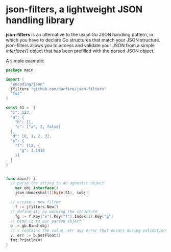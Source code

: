 # json-filters, a lightweight JSON handling library

**json-filters** is an alternative to the usual Go JSON handling pattern, in which you have to declare Go structures that match your JSON structure. json-filters allows you to access and validate your JSON from a simple *interface{}* object that has been prefilled with the parsed JSON object.


A simple example:
```go
package main

import (
  "encoding/json"
  jfilters "github.com/darfire/json-filters"
  "fmt"
)

const S1 = `{
  "z": 123,
  "a": {
    "b": 11,
    "c": ["a", 2, false]
  },
  "d": [0, 1, 2, 3],
  "e": {
    "f": [12, {
      "g": 3.1415
    }]
  }
}`


func main() {
  // parse the string to an agnostic object
	var obj interface{}
	json.Unmarshal([]byte(S1), &obj)

  // create a new filter
	f := jfilters.New()
  // define it; by walking the structure
	fg := f.Key("e").Key("f").Index(1).Key("g")
  // bind it to our parsed object
  b := gb.Bind(obj)
  // v contains the value, err any error that occurs during validation
  v, err := b.GetFloat()
  fmt.Println(v)
}
```
